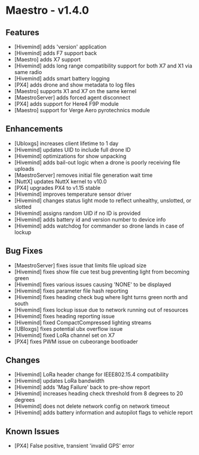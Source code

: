 # Maestro - v1.4.0

## Features

- [Hivemind] adds 'version' application
- [Hivemind] adds F7 support back
- [Maestro] adds X7 support
- [Hivemind] adds long range compatibility support for both X7 and X1 via same radio
- [Hivemind] adds smart battery logging
- [PX4] adds drone and show metadata to log files
- [Maestro] supports X1 and X7 on the same kernel
- [MaestroServer] adds forced agent disconnect
- [PX4] adds support for Here4 F9P module
- [Maestro] support for Verge Aero pyrotechnics module

## Enhancements

- [Ubloxgs] increases client lifetime to 1 day
- [Hivemind] updates UID to include full drone ID
- [Hivemind] optimizations for show unpacking
- [Hivemind] adds bail-out logic when a drone is poorly receiving file uploads
- [MaestroServer] removes initial file generation wait time
- [NuttX] updates NuttX kernel to v10.0
- [PX4] upgrades PX4 to v1.15 stable
- [Hivemind] improves temperature sensor driver
- [Hivemind] changes status light mode to reflect unhealthy, unslotted, or slotted
- [Hivemind] assigns random UID if no ID is provided
- [Hivemind] adds battery id and version number to device info
- [Hivemind] adds watchdog for commander so drone lands in case of lockup

## Bug Fixes

- [MaestroServer] fixes issue that limits file upload size
- [Hivemind] fixes show file cue test bug preventing light from becoming green
- [Hivemind] fixes various issues causing 'NONE' to be displayed
- [Hivemind] fixes parameter file hash reporting
- [Hivemind] fixes heading check bug where light turns green north and south
- [Hivemind] fixes lockup issue due to network running out of resources
- [Hivemind] fixes heading reporting issue
- [Hivemind] fixed CompactCompressed lighting streams
- [UBloxgs] fixes potential ubx overflow issue
- [Hivemind] fixed LoRa channel set on X7
- [PX4] fixes PWM issue on cubeorange bootloader

## Changes

- [Hivemind] LoRa header change for IEEE802.15.4 compatibility
- [Hivemind] updates LoRa bandwidth
- [Hivemind] adds 'Mag Failure' back to pre-show report
- [Hivemind] increases heading check threshold from 8 degrees to 20 degrees
- [Hivemind] does not delete network config on network timeout
- [Hivemind] adds battery information and autopilot flags to vehicle report

## Known Issues

- [PX4] False positive, transient 'invalid GPS' error


